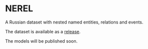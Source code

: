 # NEREL

A Russian dataset with nested named entities, relations and events.

The dataset is available as a [release](https://github.com/nerel-ds/NEREL/releases/download/1.0/NEREL-v1.0.zip).

The models will be published soon.
